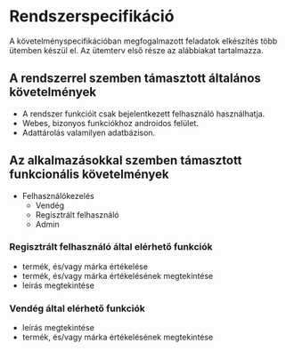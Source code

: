 # Rendszerspecifikáció

A követelményspecifikációban megfogalmazott feladatok elkészítés több ütemben készül el.
Az ütemterv első része az alábbiakat tartalmazza.

## A rendszerrel szemben támasztott általános követelmények
- A rendszer funkcióit csak bejelentkezett felhasználó használhatja.
- Webes, bizonyos funkciókhoz androidos felület.
- Adattárolás valamilyen <!--TODO-->adatbázison.

## Az alkalmazásokkal szemben támasztott funkcionális követelmények
- Felhasználókezelés
	- Vendég
	- Regisztrált felhasználó
    - Admin
### Regisztrált felhasználó által elérhető funkciók
- termék, és/vagy márka értékelése
- termék, és/vagy márka értékelésének megtekintése
- leírás megtekintése

### Vendég által elérhető funkciók
- leírás megtekintése
- termék, és/vagy márka értékelésének megtekintése